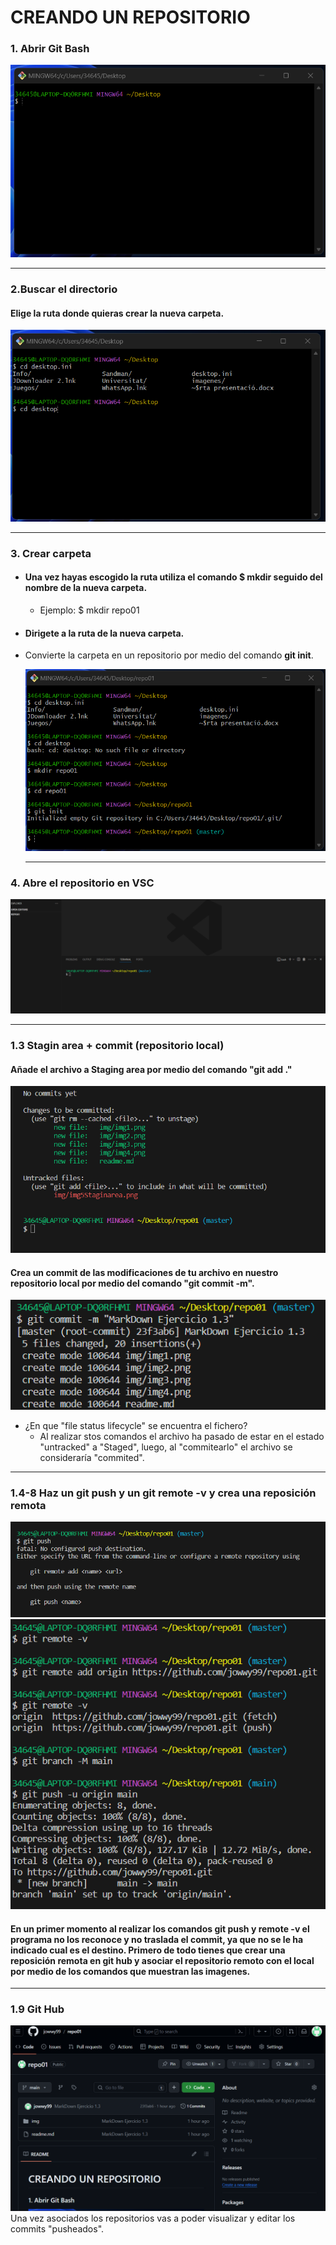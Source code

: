 # CREANDO UN REPOSITORIO  
### 1. Abrir **Git Bash**  

![❌ERROR❌](./img/img1.png "Git Bush")  
***  
### 2.Buscar el **directorio**
#### Elige la ruta donde quieras crear la nueva carpeta.  
![❌ERROR❌](./img/img2.png "$ cd")  
***  
### 3. Crear carpeta  
* #### Una vez hayas escogido la ruta utiliza el comando **$ mkdir** seguido del nombre de la nueva carpeta.  
     * Ejemplo: $ mkdir repo01
* #### Dirigete a la ruta de la nueva carpeta.  
* Convierte la carpeta en un repositorio por medio del comando **git init**.  
  
  ![❌ERROR❌](./img/img3.png "$ repo01")  
  ***
### 4. Abre el repositorio en VSC  
  ![❌ERROR❌](./img/img4.png "$ repo01")  
***   
### 1.3 Stagin area + commit (repositorio local) 
#### Añade el archivo a Staging area por medio del comando **"git add ."**
![❌ERROR❌](./img/img6.png "$ repo01") 
#### Crea un commit de las modificaciones de tu archivo en nuestro repositorio local por medio del comando **"git commit -m"**.
![❌ERROR❌](./img/img5.png "$ repo01")  
+ ¿En que "file status lifecycle" se encuentra el fichero?  
    + Al realizar stos comandos el archivo ha pasado de estar en el estado "untracked" a "Staged", luego, al "commitearlo" el archivo se consideraría "commited".  
***
### 1.4-8 Haz un git push y un git remote -v y crea una reposición remota

![❌ERROR❌](./img/img8.png "$ repo01")  
![❌ERROR❌](./img/img9.png "$ repo01")  

#### En un primer momento al realizar los comandos **git push** y **remote -v** el programa no los reconoce y no traslada el commit, ya que no se le ha indicado cual es el destino. Primero de todo tienes que crear una reposición remota en git hub y asociar el  repositorio remoto con el local por medio de los comandos que muestran las imagenes.  
***  
### 1.9 Git Hub 
![❌ERROR❌](./img/img11.png "$ repo01")  
Una vez asociados los repositorios vas a poder visualizar y editar los commits "pusheados". 


